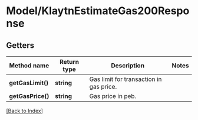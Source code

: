 # Model/KlaytnEstimateGas200Response

## Getters

Method name | Return type | Description | Notes
------------ | ------------- | ------------- | -------------
**getGasLimit()** | **string** | Gas limit for transaction in gas price. |
**getGasPrice()** | **string** | Gas price in peb. |

[[Back to Index]](../index.md)
